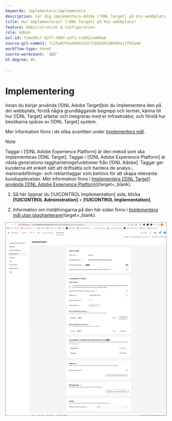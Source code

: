 ```yaml
---
keywords: implementera;implementera
description: Lär dig implementera Adobe [!DNL Target] på din webbplats. Ange globala inställningar, implementeringsmetod (AEP Web SDK eller at.js) med mera.
title: Hur implementeras? [!DNL Target] på Min webbplats?
feature: Administration & Configuration
role: Admin
exl-id: 7cbe95cf-82f7-490f-a3f1-cc882ca489a6
source-git-commit: 7c15a0795e94b6c6317cb5b4018899be71f03a40
workflow-type: tm+mt
source-wordcount: '165'
ht-degree: 0%

---
```


# Implementering

Innan du börjar använda [!DNL Adobe Target]bör du implementera den på din webbplats, förstå några grundläggande begrepp och termer, känna till hur [!DNL Target] arbetar och integreras med er infrastruktur, och förstå hur besökarna spåras av [!DNL Target] system.

Mer information finns i de olika avsnitten under [Implementera mål](/help/main/c-implementing-target/implementing-target.md).

>[!NOTE]
>
>Taggar i [!DNL Adobe Experience Platform] är den metod som ska implementeras [!DNL Target]. Taggar i [!DNL Adobe Experience Platform] är nästa generations tagghanteringsfunktioner från [!DNL Adobe]. Taggar ger kunderna ett enkelt sätt att driftsätta och hantera de analys-, marknadsförings- och reklamtaggar som behövs för att skapa relevanta kundupplevelser. Mer information finns i [Implementera [!DNL Target] använda [!DNL Adobe Experience Platform]](https://experienceleague.corp.adobe.com/docs/target-dev/developer/client-side/at-js-implementation/deploy-at-js/implement-target-using-adobe-launch.html){target=_blank}.

1. Så här öppnar du [!UICONTROL Implementation] sida, klicka **[!UICONTROL Administration]** > **[!UICONTROL Implementation]**.

1. Information om inställningarna på den här sidan finns i [Implementera mål utan tagghanterare](https://experienceleague.corp.adobe.com/docs/target-dev/developer/client-side/at-js-implementation/deploy-at-js/implement-target-without-a-tag-manager.html){target=_blank}.

![Implementeringssida](/help/main/administrating-target/assets/implementation.png)
